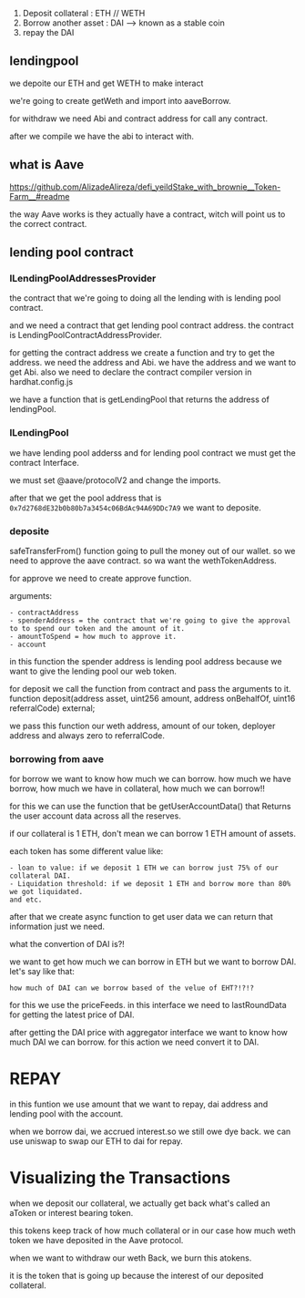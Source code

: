 1. Deposit collateral : ETH // WETH
2. Borrow another asset : DAI --> known as a stable coin
3. repay the DAI

## lendingpool

we depoite our ETH and get WETH to make interact

we're going to create getWeth and import into aaveBorrow.

for withdraw we need Abi and contract address for call any contract.

after we compile we have the abi to interact with.

## what is Aave

https://github.com/AlizadeAlireza/defi_yeildStake_with_brownie__Token-Farm__#readme

the way Aave works is they actually have a contract, witch will point us to
the correct contract.

## lending pool contract

### ILendingPoolAddressesProvider

the contract that we're going to doing all the lending with is lending pool contract.

and we need a contract that get lending pool contract address.
the contract is LendingPoolContractAddressProvider.

for getting the contract address we create a function and try to get the address.
we need the address and Abi.
we have the address and we want to get Abi.
also we need to declare the contract compiler version in hardhat.config.js

we have a function that is getLendingPool that returns the address of lendingPool.

### ILendingPool

we have lending pool adderss and for lending pool contract we must get the contract Interface.

we must set @aave/protocolV2 and change the imports.

after that we get the pool address that is `0x7d2768dE32b0b80b7a3454c06BdAc94A69DDc7A9`
we want to deposite.

### deposite

safeTransferFrom() function going to pull the money out of our wallet.
so we need to approve the aave contract. so wa want the wethTokenAddress.

for approve we need to create approve function.

arguments:

    - contractAddress
    - spenderAddress = the contract that we're going to give the approval to to spend our token and the amount of it.
    - amountToSpend = how much to approve it.
    - account

in this function the spender address is lending pool address because we want to give the lending pool our
web token.

for deposit we call the function from contract and pass the arguments to it.
function deposit(address asset, uint256 amount, address onBehalfOf, uint16 referralCode) external;

we pass this function our weth address, amount of our token, deployer address and always zero to referralCode.

### borrowing from aave

for borrow we want to know how much we can borrow.
how much we have borrow, how much we have in collateral, how much we can borrow!!

for this we can use the function that be getUserAccountData() that Returns the user account data across all the reserves.

if our collateral is 1 ETH, don't mean we can borrow 1 ETH amount of assets.

each token has some different value like:

    - loan to value: if we deposit 1 ETH we can borrow just 75% of our collateral DAI.
    - Liquidation threshold: if we deposit 1 ETH and borrow more than 80% we got liquidated.
    and etc.

after that we create async function to get user data we can return that information just we need.

what the convertion of DAI is?!

we want to get how much we can borrow in ETH but we want to borrow DAI.
let's say like that:

    how much of DAI can we borrow based of the velue of EHT?!?!?

for this we use the priceFeeds.
in this interface we need to lastRoundData for getting the latest price of DAI.

after getting the DAI price with aggregator interface we want to know how much DAI we can borrow.
for this action we need convert it to DAI.

# REPAY

in this funtion we use amount that we want to repay, dai address and lending pool with the account.

when we borrow dai, we accrued interest.so we still owe dye back.
we can use uniswap to swap our ETH to dai for repay.

# Visualizing the Transactions

when we deposit our collateral, we actually get back what's called an aToken or interest bearing token.

this tokens keep track of how much collateral or in our case how much weth token
we have deposited in the Aave protocol.

when we want to withdraw our weth Back, we burn this atokens.

it is the token that is going up because the interest of our deposited collateral.
